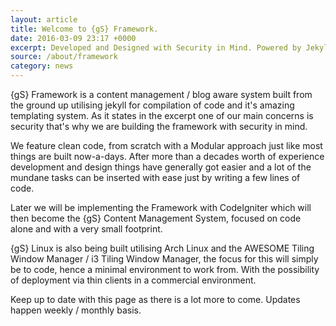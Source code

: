 ```yaml
---
layout: article
title: Welcome to {gS} Framework.
date: 2016-03-09 23:17 +0000
excerpt: Developed and Designed with Security in Mind. Powered by Jekyll &amp; Markdown, soon transforming into CodeIgniter/Laravel.
source: /about/framework
category: news
---
```


{gS} Framework is a content management / blog aware system built from the ground up utilising jekyll for compilation of code and it's amazing templating system. As it states in the excerpt one of our main concerns is security that's why we are building the framework with security in mind. 

We feature clean code, from scratch with a Modular approach just like most things are built now-a-days. After more than a decades worth of experience development and design things have generally got easier and a lot of the mundane tasks can be inserted with ease just by writing a few lines of code.

Later we will be implementing the Framework with CodeIgniter which will then become the {gS} Content Management System, focused on code alone and with a very small footprint.

{gS} Linux is also being built utilising Arch Linux and the AWESOME Tiling Window Manager / i3 Tiling Window Manager, the focus for this will simply be to code, hence a minimal environment to work from. With the possibility of deployment via thin clients in a commercial environment. 

Keep up to date with this page as there is a lot more to come. Updates happen weekly / monthly basis.
